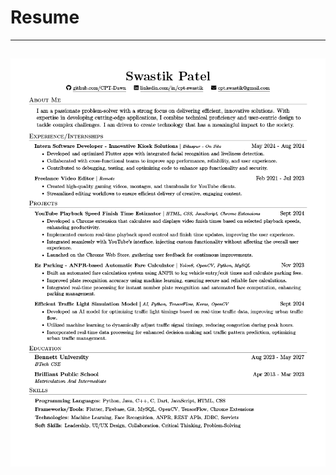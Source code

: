 # Resume
---
![Resume](https://github.com/CPT-Dawn/Resume/blob/a3fe27da7d26d5446b0572c531cd5ee90ac97de0/Resume.png)
---
